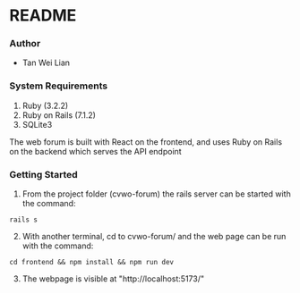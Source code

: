 # README

### Author
* Tan Wei Lian

### System Requirements
1. Ruby (3.2.2)
2. Ruby on Rails (7.1.2)
3. SQLite3

The web forum is built with React on the frontend, and uses Ruby on Rails on the backend which serves the API endpoint

### Getting Started
1. From the project folder (cvwo-forum) the rails server can be started with the command:
  ```
  rails s
  ```

2. With another terminal, cd to cvwo-forum/ and the web page can be run with the command:
  ```
  cd frontend && npm install && npm run dev
  ```

3. The webpage is visible at "http://localhost:5173/"


